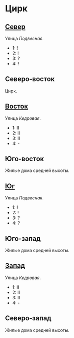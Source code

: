 # Цирк

## [Север](./585062.md)

Улица *Подвесная*.

* 1:    !
* 2:    !
* 3:    ?
* 4:    !

## Северо-восток

Цирк.

## [Восток](./590070.md)

Улица *Кедровая*.

* 1:    II
* 2:    II
* 3:    II
* 4:    -

## Юго-восток

Жилые дома средней высоты.

## [Юг](./585080.md)

Улица *Подвесная*.

* 1:    !
* 2:    !
* 3:    ?
* 4:    ?

## Юго-запад

Жилые дома средней высоты.

## [Запад](./580070.md)

Улица *Кедровая*.

* 1:    II
* 2:    II
* 3:    II
* 4:    -

## Северо-запад

Жилые дома средней высоты.
